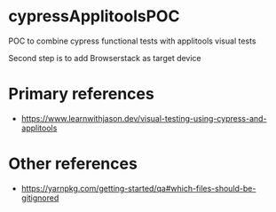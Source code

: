 # cypressApplitoolsPOC

POC to combine cypress functional tests with applitools visual tests

Second step is to add Browserstack as target device


# Primary references

- https://www.learnwithjason.dev/visual-testing-using-cypress-and-applitools


# Other references

- https://yarnpkg.com/getting-started/qa#which-files-should-be-gitignored